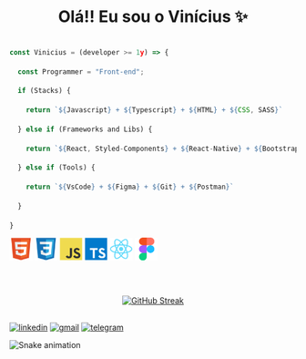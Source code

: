 
<h1 align="center">Olá!! Eu sou o Vinícius ✨</h1>

```js

const Vinicius = (developer >= 1y) => {

  const Programmer = "Front-end";
  
  if (Stacks) {
  
    return `${Javascript} + ${Typescript} + ${HTML} + ${CSS, SASS}`
    
  } else if (Frameworks and Libs) {
    
    return `${React, Styled-Components} + ${React-Native} + ${Bootstrap}`
    
  } else if (Tools) {
  
    return `${VsCode} + ${Figma} + ${Git} + ${Postman}`
  
  }
  
}

```

<div style="display: inline-block" align="center">
  <img align="center" height="40" width="40" src="https://raw.githubusercontent.com/devicons/devicon/master/icons/html5/html5-original.svg" alt="vini_html">
  <img align="center" height="40" width="40" src="https://raw.githubusercontent.com/devicons/devicon/master/icons/css3/css3-original.svg" alt="vini_css">
  <img align="center" height="40" width="40" src="https://raw.githubusercontent.com/devicons/devicon/master/icons/javascript/javascript-original.svg" alt="vini_js">
  <img align="center" height="40" width="40" src="https://raw.githubusercontent.com/devicons/devicon/master/icons/typescript/typescript-original.svg" alt="vini_type">
  <img align="center" height="40" width="40" src="https://raw.githubusercontent.com/devicons/devicon/master/icons/react/react-original.svg" alt="vini_react">
  <img align="center" height="40" width="40" src="https://raw.githubusercontent.com/devicons/devicon/master/icons/figma/figma-original.svg" alt="vini_figma">
  
</div>

<br><br>

<div align="center">
  
  [![GitHub Streak](https://github-readme-streak-stats.herokuapp.com?user=vini54&theme=cobalt&hide_border=true&date_format=M%20j%5B%2C%20Y%5D)](https://git.io/streak-stats)

</div>

##
  
<div>
<a href="https://linkedin.com/in/vinícius-oliveira-b3480a218" target="_blank"><img src="https://img.shields.io/badge/LinkedIn-0077B5?style=for-the-badge&logo=linkedin&logoColor=white" alt="linkedin" target="_blank"></a>
<a href="mailto:vinioli544@gmail.com" target="_blank"><img src="https://img.shields.io/badge/Gmail-D14836?style=for-the-badge&logo=gmail&logoColor=white" alt="gmail" target="_blank"></a>
<a href="https://t.me/vinicius_54" target="_blank"><img src="https://img.shields.io/badge/Telegram-2CA5E0?style=for-the-badge&logo=telegram&logoColor=white" alt="telegram" target="_blank"></a>
</div>

![Snake animation](https://github.com/vini54/vini54/blob/output/github-contribution-grid-snake.svg)
